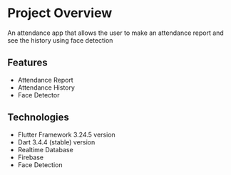 # Project Overview

An attendance app that allows the user to make an attendance report and see the history using face detection

## Features

- Attendance Report
- Attendance History
- Face Detector

## Technologies

- Flutter Framework 3.24.5 version
- Dart 3.4.4 (stable) version
- Realtime Database
- Firebase
- Face Detection